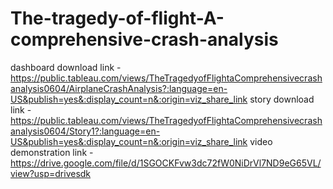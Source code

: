 # The-tragedy-of-flight-A-comprehensive-crash-analysis
dashboard download link - https://public.tableau.com/views/TheTragedyofFlightaComprehensivecrashanalysis0604/AirplaneCrashAnalysis?:language=en-US&publish=yes&:display_count=n&:origin=viz_share_link
story download link - https://public.tableau.com/views/TheTragedyofFlightaComprehensivecrashanalysis0604/Story1?:language=en-US&publish=yes&:display_count=n&:origin=viz_share_link
video demonstration link - https://drive.google.com/file/d/1SGOCKFvw3dc72fW0NiDrVl7ND9eG65VL/view?usp=drivesdk 
